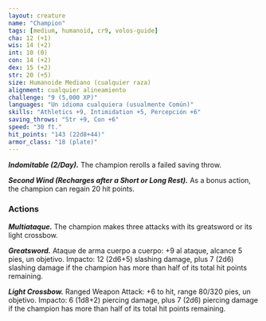 ```yaml
---
layout: creature
name: "Champion"
tags: [medium, humanoid, cr9, volos-guide]
cha: 12 (+1)
wis: 14 (+2)
int: 10 (0)
con: 14 (+2)
dex: 15 (+2)
str: 20 (+5)
size: Humanoide Mediano (cualquier raza)
alignment: cualquier alineamiento
challenge: "9 (5,000 XP)"
languages: "Un idioma cualquiera (usualmente Común)"
skills: "Athletics +9, Intimidation +5, Percepción +6"
saving_throws: "Str +9, Con +6"
speed: "30 ft."
hit_points: "143 (22d8+44)"
armor_class: "18 (plate)"
---
```


***Indomitable (2/Day).*** The champion rerolls a failed saving throw.

***Second Wind (Recharges after a Short or Long Rest).*** As a bonus action, the champion can regain 20 hit points.

### Actions

***Multiataque.*** The champion makes three attacks with its greatsword or its light crossbow.

***Greatsword.*** Ataque de arma cuerpo a cuerpo: +9 al ataque, alcance 5 pies, un objetivo. Impacto: 12 (2d6+5) slashing damage, plus 7 (2d6) slashing damage if the champion has more than half of its total hit points remaining.

***Light Crossbow.*** Ranged Weapon Attack: +6 to hit, range 80/320 pies, un objetivo. Impacto: 6 (1d8+2) piercing damage, plus 7 (2d6) piercing damage if the champion has more than half of its total hit points remaining.